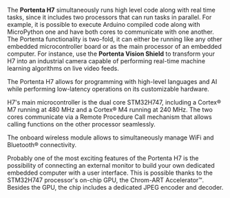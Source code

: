 <FeatureDescription>

The **Portenta H7** simultaneously runs high level code along with real time tasks, since it includes two processors that can run tasks in parallel. For example, it is possible to execute Arduino compiled code along with MicroPython one and have both cores to communicate with one another. The Portenta functionality is two-fold, it can either be running like any other embedded microcontroller board or as the main processor of an embedded computer. For instance, use the **Portenta Vision Shield** to transform your H7 into an industrial camera capable of performing real-time machine learning algorithms on live video feeds.

</FeatureDescription>


<FeatureList>
<Feature title="Portenta H7 Microcontroller" image="nano-form-factor">

  The Portenta H7 allows for programming with high-level languages and AI while performing low-latency operations on its customizable hardware.

  <FeatureLink title="Datasheet" url="https://docs.arduino.cc/resources/datasheets/ABX00042-ABX00045-ABX00046-datasheet.pdf" download blank/>
</Feature>

<Feature title="STM32H747XI dual Cortex®-M7+M4 32bit low power Arm® MCU" image="mcu">

  H7's main microcontroller is the dual core STM32H747, including a Cortex® M7 running at 480 MHz and a Cortex® M4 running at 240 MHz. The two cores communicate via a Remote Procedure Call mechanism that allows calling functions on the other processor seamlessly.

  <FeatureLink title="Datasheet" url="https://content.arduino.cc/assets/Arduino-Portenta-H7_Datasheet_stm32h747xi.pdf" download/>
</Feature>

<Feature title="Murata 1DX dual WiFi and Bluetooth® 5.1" image="wifi-bluetooth">

  The onboard wireless module allows to simultaneously manage WiFi and Bluetooth® connectivity.

  <FeatureLink title="Datasheet" url="https://content.arduino.cc/assets/Arduino-Portenta-H7_Datasheet_Murata-1dx.pdf" download blank/>
</Feature>

<Feature title="Chrom-ART graphical hardware Accelerator™" image="mcu">

  Probably one of the most exciting features of the Portenta H7 is the possibility of connecting an external monitor to build your own dedicated embedded computer with a user interface. This is possible thanks to the STM32H747 processor's on-chip GPU, the Chrom-ART Accelerator™. Besides the GPU, the chip includes a dedicated JPEG encoder and decoder.
  
</Feature>

</FeatureList>
